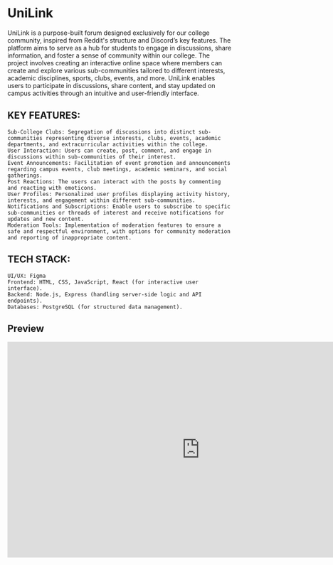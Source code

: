 # UniLink

UniLink is a purpose-built forum designed exclusively for our college community, inspired from Reddit's structure and Discord’s key features. The platform aims to serve as a hub for students to engage in discussions, share information, and foster a sense of community within our college. The project involves creating an interactive online space where members can create and explore various sub-communities tailored to different interests, academic disciplines, sports, clubs, events, and more. UniLink enables users to participate in discussions, share content, and stay updated on campus activities through an intuitive and user-friendly interface.
## KEY FEATURES:

    Sub-College Clubs: Segregation of discussions into distinct sub-communities representing diverse interests, clubs, events, academic departments, and extracurricular activities within the college.
    User Interaction: Users can create, post, comment, and engage in discussions within sub-communities of their interest.
    Event Announcements: Facilitation of event promotion and announcements regarding campus events, club meetings, academic seminars, and social gatherings.
    Post Reactions: The users can interact with the posts by commenting and reacting with emoticons.
    User Profiles: Personalized user profiles displaying activity history, interests, and engagement within different sub-communities.
    Notifications and Subscriptions: Enable users to subscribe to specific sub-communities or threads of interest and receive notifications for updates and new content.
    Moderation Tools: Implementation of moderation features to ensure a safe and respectful environment, with options for community moderation and reporting of inappropriate content.

## TECH STACK:

    UI/UX: Figma
    Frontend: HTML, CSS, JavaScript, React (for interactive user interface).
    Backend: Node.js, Express (handling server-side logic and API endpoints).
    Databases: PostgreSQL (for structured data management).

## Preview
<iframe width="864" height="486" src="https://www.youtube.com/embed/P1BcNiRH3gM" title="UniLink Preview" frameborder="0" allow="accelerometer; autoplay; clipboard-write; encrypted-media; gyroscope; picture-in-picture; web-share" referrerpolicy="strict-origin-when-cross-origin" allowfullscreen></iframe>
